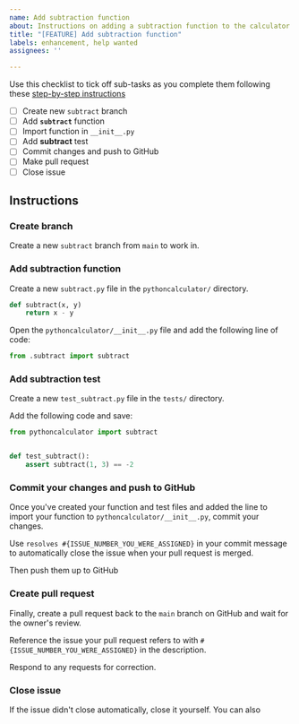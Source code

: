 ```yaml
---
name: Add subtraction function
about: Instructions on adding a subtraction function to the calculator package
title: "[FEATURE] Add subtraction function"
labels: enhancement, help wanted
assignees: ''

---
```


Use this checklist to tick off sub-tasks as you complete them following these [step-by-step instructions](https://srse-git-github-zero2hero.netlify.app/04-collaborative_github_advanced/03-resolve-issues-in-branches/#i-classfas-fa-usersi-resolve-assigned-issue)

- [ ] Create new `subtract` branch
- [ ] Add **`subtract`** function
- [ ] Import function in `__init__.py`
- [ ] Add **subtract** test
- [ ] Commit changes and push to GitHub
- [ ] Make pull request
- [ ] Close issue

## Instructions

###  Create branch

Create a new `subtract` branch from `main` to work in.
### Add subtraction function

Create a new `subtract.py` file in the `pythoncalculator/` directory.

```python
def subtract(x, y)
    return x - y

```

Open the `pythoncalculator/__init__.py` file and add the following line of code:

```python
from .subtract import subtract 
```

### Add subtraction test

Create a new `test_subtract.py` file in the `tests/` directory.

Add the following code and save:

```python
from pythoncalculator import subtract


def test_subtract():
    assert subtract(1, 3) == -2

```

### Commit your changes and push to GitHub

Once you've created your function and test files and added the line to import your function to `pythoncalculator/__init__.py`, commit your changes. 

Use `resolves #{ISSUE_NUMBER_YOU_WERE_ASSIGNED}` in your commit message to automatically close the issue when your pull request is merged.

Then push them up to GitHub

### Create pull request

Finally, create a pull request back to the `main` branch on GitHub and wait for the owner's review.

Reference the issue your pull request refers to with `#{ISSUE_NUMBER_YOU_WERE_ASSIGNED}` in the description. 

Respond to any requests for correction.

### Close issue

If the issue didn't close automatically, close it yourself. You can also 
